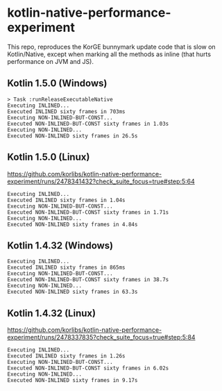 # kotlin-native-performance-experiment

This repo, reproduces the KorGE bunnymark update code that is slow on Kotlin/Native, except when marking all the methods as inline (that hurts performance on JVM and JS).

## Kotlin 1.5.0 (Windows)

```
> Task :runReleaseExecutableNative
Executing INLINED...
Executed INLINED sixty frames in 703ms
Executing NON-INLINED-BUT-CONST...
Executed NON-INLINED-BUT-CONST sixty frames in 1.03s
Executing NON-INLINED...
Executed NON-INLINED sixty frames in 26.5s
```

## Kotlin 1.5.0 (Linux)

<https://github.com/korlibs/kotlin-native-performance-experiment/runs/2478341432?check_suite_focus=true#step:5:64>

```
Executing INLINED...
Executed INLINED sixty frames in 1.04s
Executing NON-INLINED-BUT-CONST...
Executed NON-INLINED-BUT-CONST sixty frames in 1.71s
Executing NON-INLINED...
Executed NON-INLINED sixty frames in 4.84s
```

## Kotlin 1.4.32 (Windows)

```
Executing INLINED...
Executed INLINED sixty frames in 865ms
Executing NON-INLINED-BUT-CONST...
Executed NON-INLINED-BUT-CONST sixty frames in 38.7s
Executing NON-INLINED...
Executed NON-INLINED sixty frames in 63.3s
```

## Kotlin 1.4.32 (Linux)

<https://github.com/korlibs/kotlin-native-performance-experiment/runs/2478337835?check_suite_focus=true#step:5:84>

```
Executing INLINED...
Executed INLINED sixty frames in 1.26s
Executing NON-INLINED-BUT-CONST...
Executed NON-INLINED-BUT-CONST sixty frames in 6.02s
Executing NON-INLINED...
Executed NON-INLINED sixty frames in 9.17s
```
